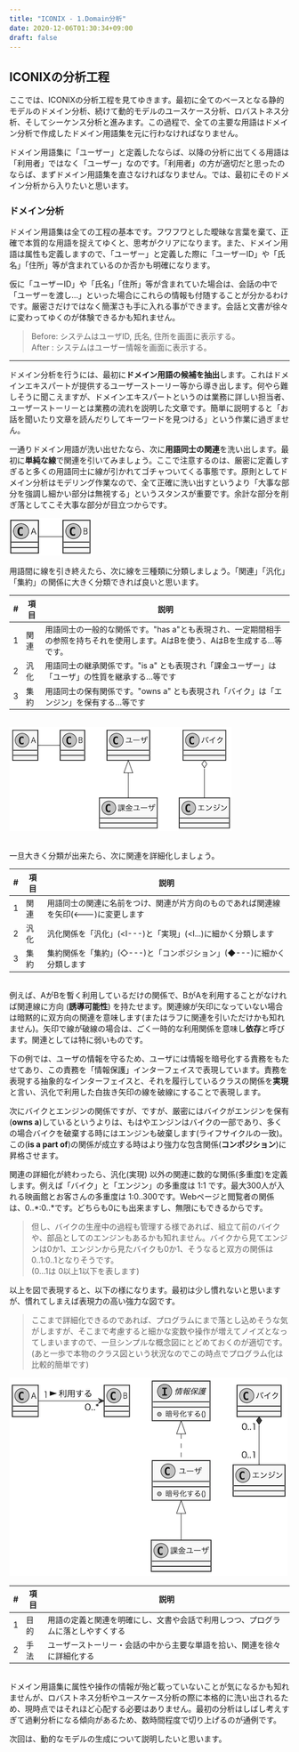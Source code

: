 ```yaml
---
title: "ICONIX - 1.Domain分析"
date: 2020-12-06T01:30:34+09:00
draft: false
---
```

## ICONIXの分析工程
ここでは、ICONIXの分析工程を見てゆきます。最初に全てのベースとなる静的モデルのドメイン分析、続けて動的モデルのユースケース分析、ロバストネス分析、そしてシーケンス分析と進みます。この過程で、全ての主要な用語はドメイン分析で作成したドメイン用語集を元に行わなければなりません。

ドメイン用語集に「ユーザー」と定義したならば、以降の分析に出てくる用語は「利用者」ではなく「ユーザー」なのです。「利用者」の方が適切だと思ったのならば、まずドメイン用語集を直さなければなりません。では、最初にそのドメイン分析から入りたいと思います。

### ドメイン分析

ドメイン用語集は全ての工程の基本です。フワフワとした曖昧な言葉を棄て、正確で本質的な用語を捉えてゆくと、思考がクリアになります。また、ドメイン用語は属性も定義しますので、「ユーザー」と定義した際に「ユーザーID」や「氏名」「住所」等が含まれているのか否かも明確になります。

仮に「ユーザーID」や「氏名」「住所」等が含まれていた場合は、会話の中で「ユーザーを渡し…」といった場合にこれらの情報も付随することが分かるわけです。厳密さだけではなく簡潔さも手に入れる事ができます。会話と文書が徐々に変わってゆくのが体験できるかも知れません。

> Before: システムはユーザID, 氏名, 住所を画面に表示する。  
> After : システムはユーザー情報を画面に表示する。

---

ドメイン分析を行うには、最初に**ドメイン用語の候補を抽出**します。これはドメインエキスパートが提供するユーザーストーリー等から導き出します。何やら難しそうに聞こえますが、ドメインエキスパートというのは業務に詳しい担当者、ユーザーストーリーとは業務の流れを説明した文章です。簡単に説明すると「お話を聞いたり文章を読んだりしてキーワードを見つける」という作業に過ぎません。

一通りドメイン用語が洗い出せたなら、次に**用語同士の関連**を洗い出します。最初に**単純な線**で関連を引いてみましょう。ここで注意するのは、厳密に定義しすぎると多くの用語同士に線が引かれてゴチャついてくる事態です。原則としてドメイン分析はモデリング作業なので、全て正確に洗い出すというより「大事な部分を強調し細かい部分は無視する」というスタンスが重要です。余計な部分を削ぎ落としてこそ大事な部分が目立つからです。

![Class AB](/posts/modeling/iconix/class-ab.png)

用語間に線を引き終えたら、次に線を三種類に分類しましょう。「関連」「汎化」「集約」の関係に大きく分類できれば良いと思います。

| # | 項目 | 説明 |
| --- | --- | --- |
| 1 | 関連 | 用語同士の一般的な関係です。"has a"とも表現され、一定期間相手の参照を持ちそれを使用します。AはBを使う、AはBを生成する…等です。|
| 2 | 汎化 | 用語同士の継承関係です。"is a" とも表現され「課金ユーザー」は「ユーザ」の性質を継承する…等です |
| 3 | 集約 | 用語同士の保有関係です。"owns a" とも表現され「バイク」は「エンジン」を保有する…等です |

&nbsp;  
![Class AB](/posts/modeling/iconix/domain-type.png)

&nbsp;  
一旦大きく分類が出来たら、次に関連を詳細化しましょう。

| # | 項目 | 説明 |
| --- | --- | --- |
| 1 | 関連 | 用語同士の関連に名前をつけ、関連が片方向のものであれば関連線を矢印(<---)に変更します |
| 2 | 汎化 | 汎化関係を「汎化」(<I---)と「実現」(<I...)に細かく分類します |
| 3 | 集約 | 集約関係を「集約」(◇---)と「コンポジション」(◆---)に細かく分類します |

&nbsp;  
例えば、AがBを暫く利用しているだけの関係で、BがAを利用することがなければ関連線に方向 (**誘導可能性**) を持たせます。関連線が矢印になっていない場合は暗黙的に双方向の関連を意味します(またはラフに関連を引いただけかも知れません)。矢印で線が破線の場合は、ごく一時的な利用関係を意味し**依存**と呼びます。関連としては特に弱いものです。

下の例では、ユーザの情報を守るため、ユーザには情報を暗号化する責務をもたせてあり、この責務を「情報保護」インターフェイスで表現しています。責務を表現する抽象的なインターフェイスと、それを履行しているクラスの関係を**実現**と言い、汎化で利用した白抜き矢印の線を破線にすることで表現します。

次にバイクとエンジンの関係ですが、ですが、厳密にはバイクがエンジンを保有(**owns a**)しているというよりは、もはやエンジンはバイクの一部であり、多くの場合バイクを破棄する時にはエンジンも破棄します(ライフサイクルの一致)。この(**is a part of**)の関係が成立する時はより強力な包含関係(**コンポジション**)に昇格させます。

関連の詳細化が終わったら、汎化(実現) 以外の関連に数的な関係(多重度)を定義します。例えば「バイク」と「エンジン」の多重度は 1:1 です。最大300人が入れる映画館とお客さんの多重度は 1:0..300です。Webページと閲覧者の関係は、0..*:0..*です。どちらも0にも出来ますし、無限にもできるからです。

> 但し、バイクの生産中の過程も管理する様であれば、組立て前のバイクや、部品としてのエンジンもあるかも知れません。バイクから見てエンジンは0か1、エンジンから見たバイクも0か1、そうなると双方の関係は 0..1:0..1となりそうです。  
(0…1は 0以上1以下を表します)

以上を図で表現すると、以下の様になります。最初は少し慣れないと思いますが、慣れてしまえば表現力の高い強力な図です。

> ここまで詳細化できるのであれば、プログラムにまで落とし込めそうな気がしますが、そこまで考慮すると細かな変数や操作が増えてノイズとなってしまいますので、一旦シンプルな概念図にとどめておくのが適切です。(あと一歩で本物のクラス図という状況なのでこの時点でプログラム化は比較的簡単です)

![Class AB](/posts/modeling/iconix/domain-detail.png)

| # | 項目 | 説明 |
| --- | --- | --- |
| 1 | 目的 | 用語の定義と関連を明確にし、文書や会話で利用しつつ、プログラムに落としやすくする |
| 2 | 手法 | ユーザーストーリー・会話の中から主要な単語を拾い、関連を徐々に詳細化する |

&nbsp;  
ドメイン用語集に属性や操作の情報が殆ど載っていないことが気になるかも知れませんが、ロバストネス分析やユースケース分析の際に本格的に洗い出されるため、現時点ではそれほど心配する必要はありません。最初の分析はしばし考えすぎて過剰分析になる傾向があるため、数時間程度で切り上げるのが通例です。

次回は、動的なモデルの生成について説明したいと思います。

<!--
### ユースケース分析
### ロバストネス分析
### シーケンス分析
-->
